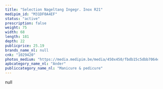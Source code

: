 ```yaml
---
title: "Selection Nageltang Ingegr. Inox R21"
medipim_id: "M31DF0A4EF"
status: "active"
prescription: false
weight: 75
width: 68
length: 181
depth: 22
publicprice: 25.19
brands_name_nl: null
cnk: "1029420"
photos_medium: "https://media.medipim.be/media/450x450/fbdb15c5dbb7064ee96067bfb13bdb2aef8df16a.jpg"
apbcategory_name_nl: "Ander"
publiccategory_name_nl: "Manicure & pedicure"
---
```

null
